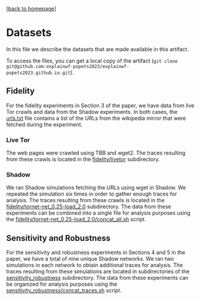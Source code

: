 [[back to homepage](/)]

# Datasets

In this file we describe the datasets that are made available in this artifact.

To access the files, you can get a local copy of the artifact
(`git clone git@github.com:explainwf-popets2023/explainwf-popets2023.github.io.git`).

## Fidelity

For the fidelity experiments in Section 3 of the paper, we have data from live
Tor crawls and data from the Shadow experiments. In both cases, the
[urls.txt](urls.txt) file contains a list of the URLs from the wikipedia mirror
that were fetched during the experiment.

### Live Tor

The web pages were crawled using TBB and wget2. The traces resulting from these
crawls is located in the [fidelity/livetor](https://github.com/explainwf-popets2023/explainwf-popets2023.github.io/tree/main/data/fidelity/livetor) subdirectory.

### Shadow

We ran Shadow simulations fetching the URLs using wget in Shadow. We repeated
the simulation six times in order to gather enough traces for analysis. The
traces resulting from these crawls is located in the
[fidelity/tornet-net_0.25-load_2.0](https://github.com/explainwf-popets2023/explainwf-popets2023.github.io/tree/main/data/fidelity/tornet-net_0.25-load_2.0)
subdirectory. The data from these experiments can be combined into a single file
for analysis purposes using the
[fidelity/tornet-net_0.25-load_2.0/concat_all.sh](fidelity/tornet-net_0.25-load_2.0/concat_all.sh)
script.

## Sensitivity and Robustness

For the sensitivity and robustness experiments in Sections 4 and 5 in the paper,
we have a total of nine unique Shadow networks. We ran two simulations in each
network to obtain additional traces for analysis. The traces resulting from
these simulations are located in subdirectories of the
[sensitivity_robustness](https://github.com/explainwf-popets2023/explainwf-popets2023.github.io/tree/main/data/sensitivity_robustness) subdirectory. The data from
these experiments can be organized for analysis purposes using the
[sensitivity_robustness/concat_traces.sh](sensitivity_robustness/concat_traces.sh)
script.
